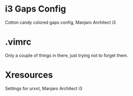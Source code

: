 # i3 Gaps Config

  Cotton candy colored gaps config, Manjaro Architect i3
  
# .vimrc

  Only a couple of things in there, just trying not to forget them.
  
# Xresources

  Settings for urxvt, Manjaro Architect i3
